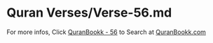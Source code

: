 # Quran Verses/Verse-56.md 

For more infos, Click [QuranBookk - 56](https://www.quranbookk.com/quran/search?q=56) to Search at [QuranBookk.com](http://quranbookk.com/)